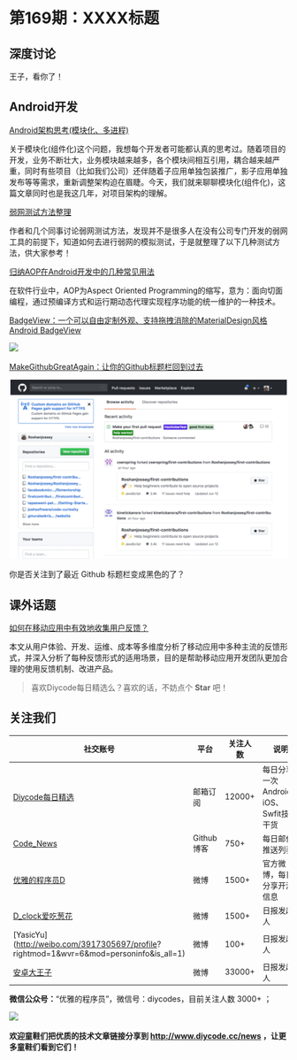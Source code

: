 # 第169期：XXXX标题

## 深度讨论

[]()

王子，看你了！

## Android开发

[Android架构思考(模块化、多进程)](http://blog.spinytech.com/2016/12/28/android_modularization/)

关于模块化(组件化)这个问题，我想每个开发者可能都认真的思考过。随着项目的开发，业务不断壮大，业务模块越来越多，各个模块间相互引用，耦合越来越严重，同时有些项目（比如我们公司）还伴随着子应用单独包装推广，影子应用单独发布等等需求，重新调整架构迫在眉睫。今天，我们就来聊聊模块化(组件化)，这篇文章同时也是我这几年，对项目架构的理解。

[弱网测试方法整理](https://testerhome.com/topics/7384)

作者和几个同事讨论弱网测试方法，发现并不是很多人在没有公司专门开发的弱网工具的前提下，知道如何去进行弱网的模拟测试，于是就整理了以下几种测试方法，供大家参考！

[归纳AOP在Android开发中的几种常见用法](http://www.jianshu.com/p/2779e3bb1f14)

在软件行业中，AOP为Aspect Oriented Programming的缩写，意为：面向切面编程，通过预编译方式和运行期动态代理实现程序功能的统一维护的一种技术。

[BadgeView：一个可以自由定制外观、支持拖拽消除的MaterialDesign风格Android BadgeView](https://github.com/qstumn/BadgeView)

![](https://github.com/qstumn/BadgeView/raw/master/demo_gif.gif)

[MakeGithubGreatAgain：让你的Github标题栏回到过去](https://github.com/DennisSnijder/MakeGithubGreatAgain)

![](https://github.com/DennisSnijder/MakeGithubGreatAgain/raw/master/assets/example.gif)

你是否关注到了最近 Github 标题栏变成黑色的了？

## 课外话题

[如何在移动应用中有效地收集用户反馈？](http://mp.weixin.qq.com/s/01DnOCXrLs05qjFUNrI0Pw)

本文从用户体验、开发、运维、成本等多维度分析了移动应用中多种主流的反馈形式，并深入分析了每种反馈形式的适用场景，目的是帮助移动应用开发团队更加合理的使用反馈机制、改进产品。

> 喜欢Diycode每日精选么？喜欢的话，不妨点个 **Star** 吧！

## 关注我们

| 社交账号  |  平台  | 关注人数 | 说明 |
| -------- | -------- | -------- | -------- |
| [Diycode每日精选](http://list.qq.com/cgi-bin/qf_invite?id=d469993d2c888e971c0fbb2309c4d84256968386b126b967)|   邮箱订阅  | 12000+ | 每日分享一次Android、iOS、Swfit技术干货  |
| [Code_News](https://github.com/DiyCodes/code_news) |    Github博客  |750+ | 每日邮件推送列表  |
| [优雅的程序员D](http://weibo.com/u/5891258264) |   微博  | 1500+ | 官方微博，每日分享开源信息  |
| [D_clock爱吃葱花](http://weibo.com/u/2480694892)  |   微博  | 1500+ | 日报发起人  |
|[YasicYu](http://weibo.com/3917305697/profile? rightmod=1&wvr=6&mod=personinfo&is_all=1)  |   微博  | 100+ | 日报发起人  |
|[安卓大王子](http://weibo.com/apkbus/)   |   微博  | 33000+ | 日报发起人  |

**微信公众号：**“优雅的程序员”，微信号：diycodes，目前关注人数 3000+ ；

![](http://upload-images.jianshu.io/upload_images/1846413-b42abfa70f909099.jpg?imageMogr2/auto-orient/strip%7CimageView2/2/w/1240)

**欢迎童鞋们把优质的技术文章链接分享到 http://www.diycode.cc/news ，让更多童鞋们看到它们！**